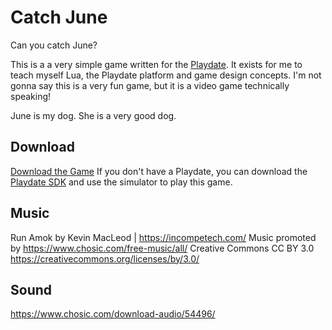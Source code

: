 # Catch June

Can you catch June?

This is a a very simple game written for the [Playdate](https://play.date). It exists for me to teach myself Lua, the Playdate platform and game design concepts. I'm not gonna say this is a very fun game, but it is a video game technically speaking!

June is my dog. She is a very good dog. 

## Download 
[Download the Game](https://github.com/edcorcoran/catch-june/raw/refs/heads/main/Catch%20June.pdx.zip)
If you don't have a Playdate, you can download the [Playdate SDK](https://play.date/dev/) and use the simulator to play this game.

## Music
Run Amok by Kevin MacLeod | https://incompetech.com/
Music promoted by https://www.chosic.com/free-music/all/
Creative Commons CC BY 3.0
https://creativecommons.org/licenses/by/3.0/
 
## Sound
https://www.chosic.com/download-audio/54496/
